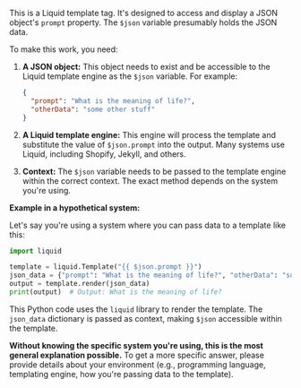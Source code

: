 This is a Liquid template tag.  It's designed to access and display a JSON object's `prompt` property.  The `$json` variable presumably holds the JSON data.

To make this work, you need:

1. **A JSON object:**  This object needs to exist and be accessible to the Liquid template engine as the `$json` variable.  For example:

   ```json
   {
     "prompt": "What is the meaning of life?",
     "otherData": "some other stuff"
   }
   ```

2. **A Liquid template engine:**  This engine will process the template and substitute the value of `$json.prompt` into the output.  Many systems use Liquid, including Shopify, Jekyll, and others.

3. **Context:** The `$json` variable needs to be passed to the template engine within the correct context.  The exact method depends on the system you're using.


**Example in a hypothetical system:**

Let's say you're using a system where you can pass data to a template like this:

```python
import liquid

template = liquid.Template("{{ $json.prompt }}")
json_data = {"prompt": "What is the meaning of life?", "otherData": "some other stuff"}
output = template.render(json_data)
print(output)  # Output: What is the meaning of life?
```

This Python code uses the `liquid` library to render the template.  The `json_data` dictionary is passed as context, making `$json` accessible within the template.


**Without knowing the specific system you're using, this is the most general explanation possible.**  To get a more specific answer, please provide details about your environment (e.g., programming language, templating engine, how you're passing data to the template).
